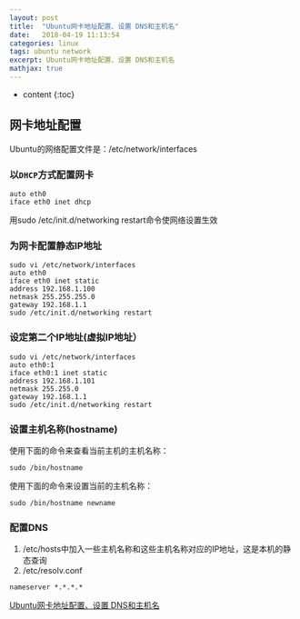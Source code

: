 ```yaml
---
layout: post
title:  "Ubuntu网卡地址配置、设置 DNS和主机名"
date:   2018-04-19 11:13:54
categories: linux
tags: ubuntu network
excerpt: Ubuntu网卡地址配置、设置 DNS和主机名
mathjax: true
---
```


* content
{:toc}

## 网卡地址配置

Ubuntu的网络配置文件是：/etc/network/interfaces

### 以`DHCP`方式配置网卡

```shell
auto eth0
iface eth0 inet dhcp
```

用sudo /etc/init.d/networking restart命令使网络设置生效

### 为网卡配置静态IP地址

```shell
sudo vi /etc/network/interfaces
auto eth0
iface eth0 inet static
address 192.168.1.100
netmask 255.255.255.0
gateway 192.168.1.1
sudo /etc/init.d/networking restart
```

### 设定第二个IP地址(虚拟IP地址）

```shell
sudo vi /etc/network/interfaces
auto eth0:1
iface eth0:1 inet static
address 192.168.1.101
netmask 255.255.0
gateway 192.168.1.1
sudo /etc/init.d/networking restart
```

### 设置主机名称(hostname)

使用下面的命令来查看当前主机的主机名称：

```shell
sudo /bin/hostname
```
  
使用下面的命令来设置当前的主机名称：
```shell
sudo /bin/hostname newname
```

### 配置DNS

1. /etc/hosts中加入一些主机名称和这些主机名称对应的IP地址，这是本机的静态查询
2. /etc/resolv.conf 
```shell
nameserver *.*.*.*
```

[Ubuntu网卡地址配置、设置 DNS和主机名](https://gzwawj.github.io/archives/2)